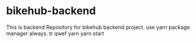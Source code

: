 # bikehub-backend

This is backend Repository for bikehub backend project.
use yarn package manager always. tr qwef
yarn
yarn start

